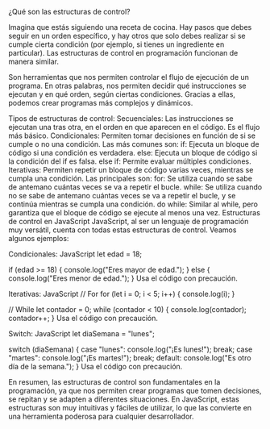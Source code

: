 ¿Qué son las estructuras de control?

Imagina que estás siguiendo una receta de cocina. Hay pasos que debes seguir en un orden específico, y hay otros que solo debes realizar si se cumple cierta condición (por ejemplo, si tienes un ingrediente en particular). Las estructuras de control en programación funcionan de manera similar.

Son herramientas que nos permiten controlar el flujo de ejecución de un programa. En otras palabras, nos permiten decidir qué instrucciones se ejecutan y en qué orden, según ciertas condiciones. Gracias a ellas, podemos crear programas más complejos y dinámicos.

Tipos de estructuras de control:
Secuenciales: Las instrucciones se ejecutan una tras otra, en el orden en que aparecen en el código. Es el flujo más básico.
Condicionales: Permiten tomar decisiones en función de si se cumple o no una condición. Las más comunes son:
if: Ejecuta un bloque de código si una condición es verdadera.
else: Ejecuta un bloque de código si la condición del if es falsa.
else if: Permite evaluar múltiples condiciones.
Iterativas: Permiten repetir un bloque de código varias veces, mientras se cumpla una condición. Las principales son:
for: Se utiliza cuando se sabe de antemano cuántas veces se va a repetir el bucle.
while: Se utiliza cuando no se sabe de antemano cuántas veces se va a repetir el bucle, y se continúa mientras se cumpla una condición.
do while: Similar al while, pero garantiza que el bloque de código se ejecute al menos una vez.
Estructuras de control en JavaScript
JavaScript, al ser un lenguaje de programación muy versátil, cuenta con todas estas estructuras de control. Veamos algunos ejemplos:

Condicionales:
JavaScript
let edad = 18;

if (edad >= 18) {
  console.log("Eres mayor de edad.");
} else {
  console.log("Eres menor de edad.");
}
Usa el código con precaución.

Iterativas:
JavaScript
// For
for (let i = 0; i < 5; i++) {
  console.log(i);
}

// While
let contador = 0;
while (contador < 10) {
  console.log(contador);
  contador++;
}
Usa el código con precaución.

Switch:
JavaScript
let diaSemana = "lunes";

switch (diaSemana) {
  case "lunes":
    console.log("¡Es lunes!");
    break;
  case "martes":
    console.log("¡Es martes!");
    break;
  default:
    console.log("Es otro día de la semana.");
}
Usa el código con precaución.

En resumen, las estructuras de control son fundamentales en la programación, ya que nos permiten crear programas que tomen decisiones, se repitan y se adapten a diferentes situaciones. En JavaScript, estas estructuras son muy intuitivas y fáciles de utilizar, lo que las convierte en una herramienta poderosa para cualquier desarrollador.